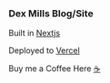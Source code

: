 ### Dex Mills Blog/Site

Built in [Nextjs](http://www.nextjs.org)

Deployed to [Vercel](https://www.vercel.com)

Buy me a Coffee Here [☕️](https://buymeacoffee.com/tdex)